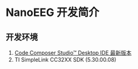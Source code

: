 # NanoEEG 开发简介
## 开发环境
1. [Code Composer Studio™ Desktop IDE 最新版本](https://www.ti.com.cn/zh-cn/design-resources/embedded-development/ccs-development-tools.html#ide-desktop)
2. TI SimpleLink CC32XX SDK (5.30.00.08)
